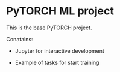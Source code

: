 # PyTORCH ML project

This is the base PyTORCH project.

Conatains:

- Jupyter for interactive development

- Example of tasks for start training
